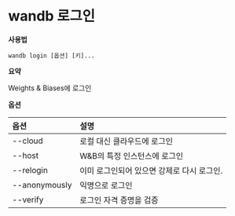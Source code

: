
# wandb 로그인

**사용법**

`wandb login [옵션] [키]...`

**요약**

Weights & Biases에 로그인

**옵션**

| **옵션** | **설명** |
| :--- | :--- |
| --cloud | 로컬 대신 클라우드에 로그인 |
| --host | W&B의 특정 인스턴스에 로그인 |
| --relogin | 이미 로그인되어 있으면 강제로 다시 로그인. |
| --anonymously | 익명으로 로그인 |
| --verify | 로그인 자격 증명을 검증 |